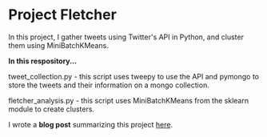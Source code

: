 Project Fletcher
=======

In this project, I gather tweets using Twitter's API in Python, and cluster them using MiniBatchKMeans.

<b>In this respository...</b>

tweet_collection.py - this script uses tweepy to use the API and pymongo to store the tweets and their information on a mongo collection.

fletcher_analysis.py - this script uses MiniBatchKMeans from the sklearn module to create clusters.

I wrote a <b>blog post</b> summarizing this project [here](https://dmelass.github.io/blog/2014/11/04/clustering-ferguson/).